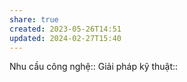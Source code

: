 ```yaml
---
share: true
created: 2023-05-26T14:51
updated: 2024-02-27T15:40
---
```

Nhu cầu công nghệ::
Giải pháp kỹ thuật::